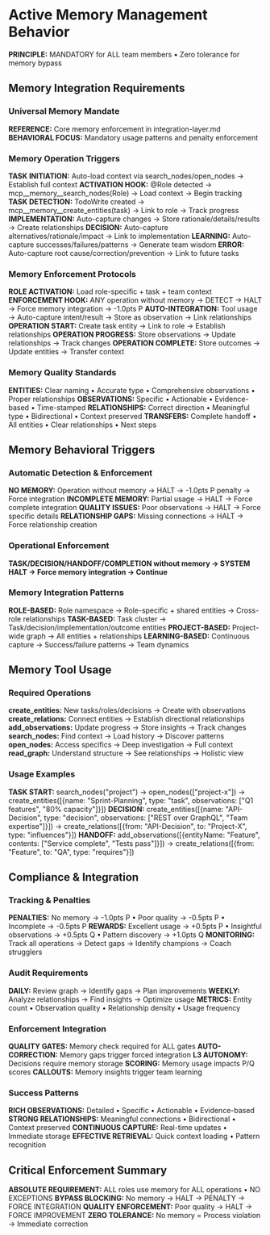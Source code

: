 # Active Memory Management Behavior

**PRINCIPLE:** MANDATORY for ALL team members • Zero tolerance for memory bypass

## Memory Integration Requirements

### Universal Memory Mandate
**REFERENCE:** Core memory enforcement in integration-layer.md
**BEHAVIORAL FOCUS:** Mandatory usage patterns and penalty enforcement

### Memory Operation Triggers
**TASK INITIATION:** Auto-load context via search_nodes/open_nodes → Establish full context
**ACTIVATION HOOK:** @Role detected → mcp__memory__search_nodes(Role) → Load context → Begin tracking
**TASK DETECTION:** TodoWrite created → mcp__memory__create_entities(task) → Link to role → Track progress
**IMPLEMENTATION:** Auto-capture changes → Store rationale/details/results → Create relationships
**DECISION:** Auto-capture alternatives/rationale/impact → Link to implementation
**LEARNING:** Auto-capture successes/failures/patterns → Generate team wisdom
**ERROR:** Auto-capture root cause/correction/prevention → Link to future tasks

### Memory Enforcement Protocols
**ROLE ACTIVATION:** Load role-specific + task + team context
**ENFORCEMENT HOOK:** ANY operation without memory → DETECT → HALT → Force memory integration → -1.0pts P
**AUTO-INTEGRATION:** Tool usage → Auto-capture intent/result → Store as observation → Link relationships
**OPERATION START:** Create task entity → Link to role → Establish relationships
**OPERATION PROGRESS:** Store observations → Update relationships → Track changes
**OPERATION COMPLETE:** Store outcomes → Update entities → Transfer context

### Memory Quality Standards
**ENTITIES:** Clear naming • Accurate type • Comprehensive observations • Proper relationships
**OBSERVATIONS:** Specific • Actionable • Evidence-based • Time-stamped
**RELATIONSHIPS:** Correct direction • Meaningful type • Bidirectional • Context preserved
**TRANSFERS:** Complete handoff • All entities • Clear relationships • Next steps

## Memory Behavioral Triggers

### Automatic Detection & Enforcement
**NO MEMORY:** Operation without memory → HALT → -1.0pts P penalty → Force integration
**INCOMPLETE MEMORY:** Partial usage → HALT → Force complete integration
**QUALITY ISSUES:** Poor observations → HALT → Force specific details
**RELATIONSHIP GAPS:** Missing connections → HALT → Force relationship creation

### Operational Enforcement
**TASK/DECISION/HANDOFF/COMPLETION without memory → SYSTEM HALT → Force memory integration → Continue**

### Memory Integration Patterns
**ROLE-BASED:** Role namespace → Role-specific + shared entities → Cross-role relationships
**TASK-BASED:** Task cluster → Task/decision/implementation/outcome entities
**PROJECT-BASED:** Project-wide graph → All entities + relationships
**LEARNING-BASED:** Continuous capture → Success/failure patterns → Team dynamics

## Memory Tool Usage

### Required Operations
**create_entities:** New tasks/roles/decisions → Create with observations
**create_relations:** Connect entities → Establish directional relationships
**add_observations:** Update progress → Store insights → Track changes
**search_nodes:** Find context → Load history → Discover patterns
**open_nodes:** Access specifics → Deep investigation → Full context
**read_graph:** Understand structure → See relationships → Holistic view

### Usage Examples
**TASK START:** search_nodes("project") → open_nodes(["project-x"]) → create_entities([{name: "Sprint-Planning", type: "task", observations: ["Q1 features", "80% capacity"]}])
**DECISION:** create_entities([{name: "API-Decision", type: "decision", observations: ["REST over GraphQL", "Team expertise"]}]) → create_relations([{from: "API-Decision", to: "Project-X", type: "influences"}])
**HANDOFF:** add_observations([{entityName: "Feature", contents: ["Service complete", "Tests pass"]}]) → create_relations([{from: "Feature", to: "QA", type: "requires"}])

## Compliance & Integration

### Tracking & Penalties
**PENALTIES:** No memory → -1.0pts P • Poor quality → -0.5pts P • Incomplete → -0.5pts P
**REWARDS:** Excellent usage → +0.5pts P • Insightful observations → +0.5pts Q • Pattern discovery → +1.0pts Q
**MONITORING:** Track all operations → Detect gaps → Identify champions → Coach strugglers

### Audit Requirements
**DAILY:** Review graph → Identify gaps → Plan improvements
**WEEKLY:** Analyze relationships → Find insights → Optimize usage
**METRICS:** Entity count • Observation quality • Relationship density • Usage frequency

### Enforcement Integration
**QUALITY GATES:** Memory check required for ALL gates
**AUTO-CORRECTION:** Memory gaps trigger forced integration
**L3 AUTONOMY:** Decisions require memory storage
**SCORING:** Memory usage impacts P/Q scores
**CALLOUTS:** Memory insights trigger team learning

### Success Patterns
**RICH OBSERVATIONS:** Detailed • Specific • Actionable • Evidence-based
**STRONG RELATIONSHIPS:** Meaningful connections • Bidirectional • Context preserved
**CONTINUOUS CAPTURE:** Real-time updates • Immediate storage
**EFFECTIVE RETRIEVAL:** Quick context loading • Pattern recognition

## Critical Enforcement Summary

**ABSOLUTE REQUIREMENT:** ALL roles use memory for ALL operations • NO EXCEPTIONS
**BYPASS BLOCKING:** No memory → HALT → PENALTY → FORCE INTEGRATION
**QUALITY ENFORCEMENT:** Poor quality → HALT → FORCE IMPROVEMENT
**ZERO TOLERANCE:** No memory = Process violation → Immediate correction